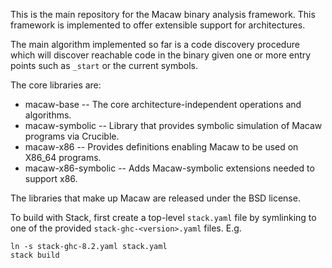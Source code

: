 This is the main repository for the Macaw binary analysis framework.
This framework is implemented to offer extensible support for
architectures.

The main algorithm implemented so far is a code discovery procedure
which will discover reachable code in the binary given one or more
entry points such as `_start` or the current symbols.

The core libraries are:

* macaw-base -- The core architecture-independent operations and algorithms.
* macaw-symbolic -- Library that provides symbolic simulation of Macaw programs via Crucible.
* macaw-x86 -- Provides definitions enabling Macaw to be used on X86_64 programs.
* macaw-x86-symbolic -- Adds Macaw-symbolic extensions needed to support x86.

The libraries that make up Macaw are released under the BSD license.

To build with Stack, first create a top-level `stack.yaml` file by
symlinking to one of the provided `stack-ghc-<version>.yaml`
files. E.g.

    ln -s stack-ghc-8.2.yaml stack.yaml
    stack build
